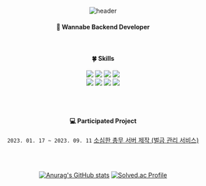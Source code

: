 <div align=center>

![header](https://capsule-render.vercel.app/api?type=Waving&text=Jaemin's&fontAlignY=32&fontAlign=80&fontColor=ffffff)
####  🌱 Wannabe Backend Developer


  <br>

####  🍀 Skills
  <img src="https://img.shields.io/badge/JAVA-007396?style=flat&logo=Java&logoColor=white">
  <img src="https://img.shields.io/badge/Spring-6DB33F?style=flat&logo=Spring&logoColor=white">
  <img src="https://img.shields.io/badge/MySQL-4479A1?style=flat&logo=MySQL&logoColor=white">
  <img src="https://img.shields.io/badge/Redis-DC382D?style=flat&logo=Redis&logoColor=white"><br/>
  <img src="https://img.shields.io/badge/GitHub Actions-2088FF?style=flat&logo=GitHub Actions&logoColor=white">
  <img src="https://img.shields.io/badge/Amazon AWS-232F3E?style=flat&logo=Amazon AWS&logoColor=white">
  <img src="https://img.shields.io/badge/Git-F05032?style=flat&logo=Git&logoColor=white">
  <img src="https://img.shields.io/badge/Linux-FCC624?style=flat&logo=Linux&logoColor=white">

  <br><br>

#### 💻 Participated Project

`2023. 01. 17 ~ 2023. 09. 11` <a href="https://github.com/so-sim">소심한 총무 서버 제작 (벌금 관리 서비스)</a>

<br><br>

[![Anurag's GitHub stats](https://github-readme-stats.vercel.app/api?username=Park-Jaemin)](https://github.com/Park-Jaemin/github-readme-stats)
  [![Solved.ac Profile](http://mazassumnida.wtf/api/v2/generate_badge?boj=perpose12)](https://solved.ac/perpose12/)

</div>

<!--
**Park-Jaemin/Park-Jaemin** is a ✨ _special_ ✨ repository because its `README.md` (this file) appears on your GitHub profile.

Here are some ideas to get you started:

- 🔭 I’m currently working on ...
- 🌱 I’m currently learning ...
- 👯 I’m looking to collaborate on ...
- 🤔 I’m looking for help with ...
- 💬 Ask me about ...
- 📫 How to reach me: ...
- 😄 Pronouns: ...
- ⚡ Fun fact: ...
-->

